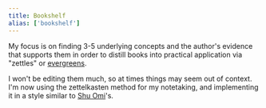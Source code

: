 ```yaml
---
title: Bookshelf
alias: ['bookshelf']
---
```


My focus is on finding 3-5 underlying concepts and the author's evidence that supports them in order to distill books into practical application via "zettles" or [evergreens](https://www.roambrain.com/andy-matuschak-note-taking-system/).

I won't be editing them much, so at times things may seem out of context.  I'm now using the zettelkasten method for my notetaking, and implementing it in a style similar to [Shu Omi](https://twitter.com/ShuOmi3)'s. 